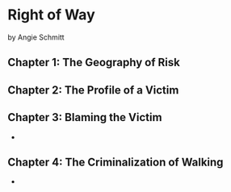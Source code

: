 # Right of Way

by Angie Schmitt

## Chapter 1: The Geography of Risk

## Chapter 2: The Profile of a Victim

## Chapter 3: Blaming the Victim

- 

## Chapter 4: The Criminalization of Walking

- 
